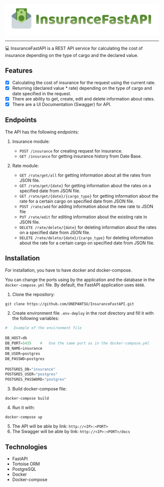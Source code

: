 ![InsuranceFastAPI](/res/img/InsuranceFastAPI.svg)
___

💻 InsuranceFastAPI is a REST API service for calculating 
the cost of insurance depending on the type of cargo and 
the declared value.

## Features
- [X] Calculating the cost of insurance for the request using the current rate.
- [X] Returning (declared value * rate) depending on the type of cargo and date specified in the request.
- [X] There are ability to get, create, edit and delete information about rates.
- [X] There are a UI Documentation (Swagger) for API.

## Endpoints
The API has the following endpoints:

1. Insurance module:
    + `POST /insurance` for creating request for insurance.
    + `GET /insurance` for getting insurance history from Date Base.

2. Rate module:
     + `GET /rate/get/all` for getting information about all the rates from JSON file.
     + `GET /rate/get/{date}` for getting information about the rates on a specified date from JSON file.
     + `GET /rate/get/{date}/{cargo_type}` for getting information about the rate for a certain cargo on specified date from JSON file.
     + `POST /rate/add` for adding information about the new rate to JSON file
     + `PUT /rate/edit` for editing information about the existing rate in JSON file.
     + `DELETE /rate/delete/{date}` for deleting information about the rates on a specified date from JSON file.
     + `DELETE /rate/delete/{date}/{cargo_type}` for deleting information about the rate for a certain cargo on specified date from JSON file.
     
## Installation

For installation, you have to have docker and docker-compose.

You can change the ports using by the application and the database in the `docker-compose.yml` file. 
By default, the FastAPI application uses `8888`.   

1. Clone the repository: 
```
git clone https://github.com/ONEPANTSU/InsuranceFastAPI.git
```
2. Create environment file `.env-deploy` in the root directory and fill it with the following variables:
```python
#   Example of the environment file

DB_HOST=db
DB_PORT=5435    #   Use the same port as in the docker-compose.yml
DB_NAME=insurance
DB_USER=postgres
DB_PASSWD=postgres

POSTGRES_DB="insurance"
POSTGRES_USER="postgres"
POSTGRES_PASSWORD="postgres"
```
3. Build docker-compose file:
```
docker-compose build
```
4. Run it with:
```
docker-compose up
```
5. The API will be able by link: `http://<IP>:<PORT>`
6. The Swagger will be able by link: `http://<IP>:<PORT>/docs`


## Technologies
- FastAPI
- Tortoise ORM
- PostgreSQL
- Docker
- Docker-compose